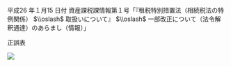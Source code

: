 平成26 年１月15 日付 資産課税課情報第１号「『租税特別措置法（相続税法の特例関係） $\\oslash$ 取扱いについて』 $\\oslash$ 一部改正について（法令解釈通達）のあらまし（情報）」

正誤表

![](https://www.nta.go.jp/tmp/48dab404-1584-498c-8a3e-1de35144e06a/images/971cd790062eaf1784b74617ba9d56a505b2cd0f895cd0151874cc2761d1e32f.jpg)
